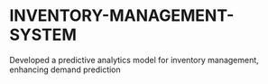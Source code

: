 # INVENTORY-MANAGEMENT-SYSTEM
Developed a predictive analytics model for inventory management, enhancing demand prediction
